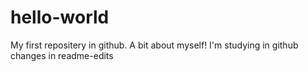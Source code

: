 # hello-world
My first repositery in github.
A bit about myself!
I'm studying in github
changes in readme-edits
